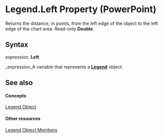 
# Legend.Left Property (PowerPoint)

Returns the distance, in points, from the left edge of the object to the left edge of the chart area. Read-only  **Double**.


## Syntax

 _expression_. **Left**

 _expression_A variable that represents a  **[Legend](7be25694-8694-049a-c31f-533fe6fd0562.md)** object.


## See also


#### Concepts


 [Legend Object](7be25694-8694-049a-c31f-533fe6fd0562.md)
#### Other resources


 [Legend Object Members](138eddc7-3b48-bc0a-163b-3e6f7560ed97.md)
